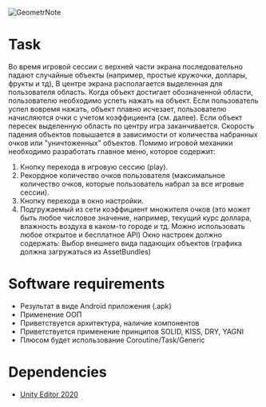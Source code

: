 ![GeometrNote](https://img.shields.io/badge/GeometryNote-HyperCasual-orange)

# Task
Во время игровой сессии с верхней части экрана последовательно падают случайные объекты (например, простые кружочки, доллары, фрукты и тд), В центре экрана располагается выделенная для пользователя область. 
Когда объект достигает обозначенной области, пользователю необходимо успеть нажать на объект. Если пользователь успел вовремя нажать, объект плавно исчезает, пользователю начисляются очки с учетом коэффициента (см. далее). Если объект пересек выделенную область по центру игра заканчивается.
Скорость падения объектов повышается в зависимости от количества набранных очков или "уничтоженных" объектов.
Помимо игровой механики необходимо разработать главное меню, которое содержит:
1. Кнопку перехода в игровую сессию (play).
2. Рекордное количество очков пользователя (максимальное количество очков, которые пользователь набрал за все игровые сессии).
3. Кнопку перехода в окно настройки.
4. Подгружаемый из сети коэффициент множителя очков (это может быть любое числовое значение, например, текущий курс доллара, влажность воздуха в каком-то городе и тд. Можно использовать любое открытое и бесплатное API)
Окно настроек должно содержать:
Выбор внешнего вида падающих объектов (графика должна загружаться из AssetBundles)

# Software requirements
* Результат в виде Android приложения (.apk)
* Применение ООП
* Приветствуется архитектура, наличие компонентов
* Приветствуется применение принципов SOLID, KISS, DRY, YAGNI
* Плюсом будет использование Coroutine/Task/Generic

# Dependencies
* [Unity Editor 2020](https://unity3d.com/ru/unity/whats-new/2020.3.28)
